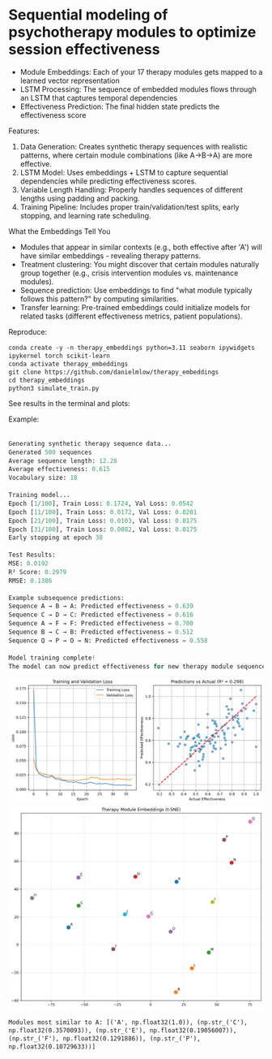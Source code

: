 

# Sequential modeling of psychotherapy modules to optimize session effectiveness

- Module Embeddings: Each of your 17 therapy modules gets mapped to a learned vector representation
- LSTM Processing: The sequence of embedded modules flows through an LSTM that captures temporal dependencies
- Effectiveness Prediction: The final hidden state predicts the effectiveness score

Features:
1. Data Generation: Creates synthetic therapy sequences with realistic patterns, where certain module combinations (like A→B→A) are more effective.
2. LSTM Model: Uses embeddings + LSTM to capture sequential dependencies while predicting effectiveness scores.
3. Variable Length Handling: Properly handles sequences of different lengths using padding and packing.
4. Training Pipeline: Includes proper train/validation/test splits, early stopping, and learning rate scheduling.

What the Embeddings Tell You
- Modules that appear in similar contexts (e.g., both effective after 'A') will have similar embeddings - revealing therapy patterns.
- Treatment clustering: You might discover that certain modules naturally group together (e.g., crisis intervention modules vs. maintenance modules).
- Sequence prediction: Use embeddings to find "what module typically follows this pattern?" by computing similarities.
- Transfer learning: Pre-trained embeddings could initialize models for related tasks (different effectiveness metrics, patient populations).



Reproduce:

```
conda create -y -n therapy_embeddings python=3.11 seaborn ipywidgets ipykernel torch scikit-learn
conda activate therapy_embeddings 
git clone https://github.com/danielmlow/therapy_embeddings
cd therapy_embeddings 
python3 simulate_train.py
```

See results in the terminal and plots:

Example:

```python

Generating synthetic therapy sequence data...
Generated 500 sequences
Average sequence length: 12.28
Average effectiveness: 0.615
Vocabulary size: 18

Training model...
Epoch [1/100], Train Loss: 0.1724, Val Loss: 0.0542
Epoch [11/100], Train Loss: 0.0172, Val Loss: 0.0201
Epoch [21/100], Train Loss: 0.0103, Val Loss: 0.0175
Epoch [31/100], Train Loss: 0.0082, Val Loss: 0.0175
Early stopping at epoch 38

Test Results:
MSE: 0.0192
R² Score: 0.2979
RMSE: 0.1386

Example subsequence predictions:
Sequence A → B → A: Predicted effectiveness = 0.639
Sequence C → D → C: Predicted effectiveness = 0.616
Sequence A → F → F: Predicted effectiveness = 0.700
Sequence B → C → B: Predicted effectiveness = 0.512
Sequence Q → P → O → N: Predicted effectiveness = 0.558

Model training complete!
The model can now predict effectiveness for new therapy module sequences.

```

![Training Results](training_results.png)
![Embeddings 2D](embeddings_2d.png)

```
Modules most similar to A: [('A', np.float32(1.0)), (np.str_('C'), np.float32(0.3570093)), (np.str_('E'), np.float32(0.19056007)), (np.str_('F'), np.float32(0.1291886)), (np.str_('P'), np.float32(0.10729633))]







